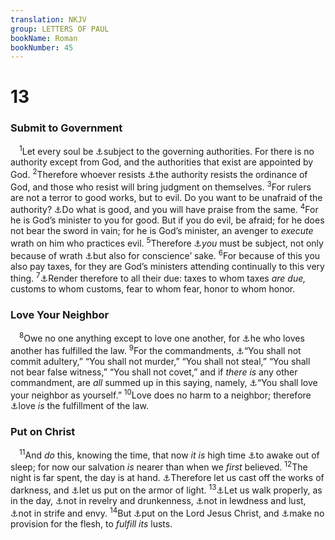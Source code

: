 ```yaml
---
translation: NKJV
group: LETTERS OF PAUL
bookName: Roman 
bookNumber: 45
---
```


<div class="title"><h1>13</h1><h3>Submit to Government</h3></div>
<span class="verse ro_13_1"> <sup>1</sup>Let every soul be <a data-toggle="tooltip" data-placement="bottom" title="Titus 3:1; 1 Pet. 2:13">⚓</a>subject to the governing authorities. For there is no authority except from God, and the authorities that exist are appointed by God. </span>
<span class="verse ro_13_2"><sup>2</sup>Therefore whoever resists <a data-toggle="tooltip" data-placement="bottom" title="(Titus 3:1)">⚓</a>the authority resists the ordinance of God, and those who resist will bring judgment on themselves. </span>
<span class="verse ro_13_3"><sup>3</sup>For rulers are not a terror to good works, but to evil. Do you want to be unafraid of the authority? <a data-toggle="tooltip" data-placement="bottom" title="1 Pet. 2:14">⚓</a>Do what is good, and you will have praise from the same. </span>
<span class="verse ro_13_4"><sup>4</sup>For he is God’s minister to you for good. But if you do evil, be afraid; for he does not bear the sword in vain; for he is God’s minister, an avenger to <i>execute</i> wrath on him who practices evil. </span>
<span class="verse ro_13_5"><sup>5</sup>Therefore <a data-toggle="tooltip" data-placement="bottom" title="Eccl. 8:2">⚓</a><i>you</i> must be subject, not only because of wrath <a data-toggle="tooltip" data-placement="bottom" title="Acts 24:16; (1 Pet. 2:13, 19)">⚓</a>but also for conscience’ sake. </span>
<span class="verse ro_13_6"><sup>6</sup>For because of this you also pay taxes, for they are God’s ministers attending continually to this very thing. </span>
<span class="verse ro_13_7"><sup>7</sup><a data-toggle="tooltip" data-placement="bottom" title="Matt. 22:21; Mark 12:17; Luke 20:25">⚓</a>Render therefore to all their due: taxes to whom taxes <i>are</i> <i>due,</i> customs to whom customs, fear to whom fear, honor to whom honor.<br/></span>
<div class="title"><h3>Love Your Neighbor</h3></div>
<span class="verse ro_13_8"> <sup>8</sup>Owe no one anything except to love one another, for <a data-toggle="tooltip" data-placement="bottom" title="(Matt. 7:12; 22:39; John 13:34; Rom. 13:10; Gal. 5:13, 14; 1 Tim. 1:5; James 2:8)">⚓</a>he who loves another has fulfilled the law. </span>
<span class="verse ro_13_9"><sup>9</sup>For the commandments, <a data-toggle="tooltip" data-placement="bottom" title="Ex. 20:13–17; Deut. 5:17–21; Matt. 19:18">⚓</a>“You shall not commit adultery,” “You shall not murder,” “You shall not steal,” “You shall not bear false witness,” “You shall not covet,” and if <i>there</i> <i>is</i> any other commandment, are <i>all</i> summed up in this saying, namely, <a data-toggle="tooltip" data-placement="bottom" title="Lev. 19:18; Mark 12:31; James 2:8">⚓</a>“You shall love your neighbor as yourself.” </span>
<span class="verse ro_13_10"><sup>10</sup>Love does no harm to a neighbor; therefore <a data-toggle="tooltip" data-placement="bottom" title="(Matt. 7:12; 22:39, 40; John 13:34); Rom. 13:8; Gal. 5:14; James 2:8">⚓</a>love <i>is</i> the fulfillment of the law.<br/></span>
<div class="title"><h3>Put on Christ</h3></div>
<span class="verse ro_13_11"> <sup>11</sup>And <i>do</i> this, knowing the time, that now <i>it</i> <i>is</i> high time <a data-toggle="tooltip" data-placement="bottom" title="Mark 13:37; (1 Cor. 15:34; Eph. 5:14); 1 Thess. 5:6">⚓</a>to awake out of sleep; for now our salvation <i>is</i> nearer than when we <i>first</i> believed. </span>
<span class="verse ro_13_12"><sup>12</sup>The night is far spent, the day is at hand. <a data-toggle="tooltip" data-placement="bottom" title="Eph. 5:11">⚓</a>Therefore let us cast off the works of darkness, and <a data-toggle="tooltip" data-placement="bottom" title="(2 Cor. 6:7; 10:4; Eph. 6:11, 13; 1 Thess. 5:8)">⚓</a>let us put on the armor of light. </span>
<span class="verse ro_13_13"><sup>13</sup><a data-toggle="tooltip" data-placement="bottom" title="Phil. 4:8">⚓</a>Let us walk properly, as in the day, <a data-toggle="tooltip" data-placement="bottom" title="Prov. 23:20">⚓</a>not in revelry and drunkenness, <a data-toggle="tooltip" data-placement="bottom" title="(1 Cor. 6:9)">⚓</a>not in lewdness and lust, <a data-toggle="tooltip" data-placement="bottom" title="James 3:14">⚓</a>not in strife and envy. </span>
<span class="verse ro_13_14"><sup>14</sup>But <a data-toggle="tooltip" data-placement="bottom" title="Job 29:14; Gal. 3:27; (Eph. 4:24; Col. 3:10, 12)">⚓</a>put on the Lord Jesus Christ, and <a data-toggle="tooltip" data-placement="bottom" title="(Gal. 5:16); 1 Pet. 2:11">⚓</a>make no provision for the flesh, to <i>fulfill</i> <i>its</i> lusts.<br/></span>
